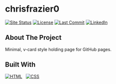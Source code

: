 # chrisfrazier0

<!-- BADGES -->

[![Site Status][site-shield]][site-url]
[![License][license-shield]][license-url]
[![Last Commit][commit-shield]][commit-url]
[![LinkedIn][linkedin-shield]][linkedin-url]

<!-- ABOUT THE PROJECT -->

## About The Project

Minimal, v-card style holding page for GitHub pages.

## Built With

[![HTML][html]][html-url] &nbsp; [![CSS][css]][css-url]

<!-- MARKDOWN LINKS & IMAGES -->

[site-shield]: https://img.shields.io/website?style=for-the-badge&down_color=red&down_message=offline&up_color=green&up_message=online&url=https%3A%2F%2Fchris.frazier.software
[site-url]: https://code.frazier.software
[license-shield]: https://img.shields.io/github/license/chrisfrazier0/chrisfrazier0.github.io.svg?style=for-the-badge
[license-url]: https://github.com/chrisfrazier0/smile/blob/main/LICENSE.txt
[commit-shield]: https://img.shields.io/github/last-commit/chrisfrazier0/chrisfrazier0.github.io/main?style=for-the-badge
[commit-url]: https://github.com/chrisfrazier0/chrisfrazier0.github.io/commits/main/
[linkedin-shield]: https://img.shields.io/badge/-LinkedIn-black.svg?style=for-the-badge&logo=linkedin&colorB=555
[linkedin-url]: https://linkedin.com/in/chrisfrazier0
[html]: https://img.shields.io/badge/HTML-E34F26?style=for-the-badge&logo=html5&logoColor=white
[html-url]: https://developer.mozilla.org/en-US/docs/Web/HTML
[css]: https://img.shields.io/badge/CSS-1572B6?style=for-the-badge&logo=css&logoColor=white
[css-url]: https://developer.mozilla.org/en-US/docs/Web/CSS

